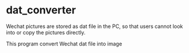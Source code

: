 # dat_converter

Wechat pictures are stored as dat file in the PC, so that users cannot look into or copy the pictures directly.

This program convert Wechat dat file into image
